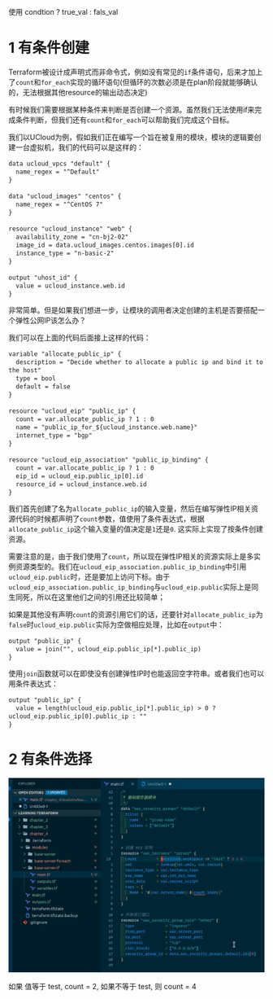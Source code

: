 
使用 condtion ? true_val : fals_val
# 1 有条件创建

Terraform被设计成声明式而非命令式，例如没有常见的`if`条件语句，后来才加上了`count`和`for_each`实现的循环语句(但循环的次数必须是在plan阶段就能够确认的，无法根据其他resource的输出动态决定)

有时候我们需要根据某种条件来判断是否创建一个资源。虽然我们无法使用if来完成条件判断，但我们还有`count`和`for_each`可以帮助我们完成这个目标。

我们以UCloud为例，假如我们正在编写一个旨在被复用的模块，模块的逻辑要创建一台虚拟机，我们的代码可以是这样的：

```
data ucloud_vpcs "default" {
  name_regex = "^Default"
}

data "ucloud_images" "centos" {
  name_regex = "^CentOS 7"
}

resource "ucloud_instance" "web" {
  availability_zone = "cn-bj2-02"
  image_id = data.ucloud_images.centos.images[0].id
  instance_type = "n-basic-2"
}

output "uhost_id" {
  value = ucloud_instance.web.id
}
```

非常简单。但是如果我们想进一步，让模块的调用者决定创建的主机是否要搭配一个弹性公网IP该怎么办？

我们可以在上面的代码后面接上这样的代码：

```
variable "allocate_public_ip" {
  description = "Decide whether to allocate a public ip and bind it to the host"
  type = bool
  default = false
}

resource "ucloud_eip" "public_ip" {
  count = var.allocate_public_ip ? 1 : 0
  name = "public_ip_for_${ucloud_instance.web.name}"
  internet_type = "bgp"
}

resource "ucloud_eip_association" "public_ip_binding" {
  count = var.allocate_public_ip ? 1 : 0
  eip_id = ucloud_eip.public_ip[0].id
  resource_id = ucloud_instance.web.id
}
```

我们首先创建了名为`allocate_public_ip`的输入变量，然后在编写弹性IP相关资源代码的时候都声明了`count`参数，值使用了条件表达式，根据`allocate_public_ip`这个输入变量的值决定是`1`还是`0`.  这实际上实现了按条件创建资源。

需要注意的是，由于我们使用了`count`，所以现在弹性IP相关的资源实际上是多实例资源类型的。我们在`ucloud_eip_association.public_ip_binding`中引用`ucloud_eip.public`时，还是要加上访问下标。由于`ucloud_eip_association.public_ip_binding`与`ucloud_eip.public`实际上是同生同死，所以在这里他们之间的引用还比较简单；

如果是其他没有声明`count`的资源引用它们的话，还要针对`allocate_public_ip`为`false`时`ucloud_eip.public`实际为空做相应处理，比如在`output`中：

```
output "public_ip" {
  value = join("", ucloud_eip.public_ip[*].public_ip)
}
```

使用`join`函数就可以在即使没有创建弹性IP时也能返回空字符串。或者我们也可以用条件表达式：

```
output "public_ip" {
  value = length(ucloud_eip.public_ip[*].public_ip) > 0 ? ucloud_eip.public_ip[0].public_ip : ""
}
```


# 2 有条件选择

![](image/Pasted%20image%2020231118170120.png)


如果 值等于 test, count = 2, 
如果不等于 test, 则 count = 4



